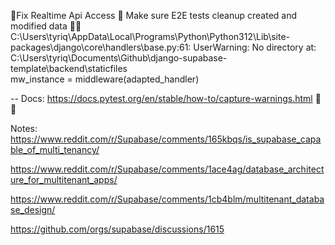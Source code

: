 🐛Fix Realtime Api Access 
🧪 Make sure  E2E tests  cleanup created and modified data 
🧪🐛   C:\Users\tyriq\AppData\Local\Programs\Python\Python312\Lib\site-packages\django\core\handlers\base.py:61: UserWarning: No directory at: C:\Users\tyriq\Documents\Github\django-supabase-template\backend\staticfiles\
    mw_instance = middleware(adapted_handler)

-- Docs: https://docs.pytest.org/en/stable/how-to/capture-warnings.html 🧪🐛

Notes:
https://www.reddit.com/r/Supabase/comments/165kbqs/is_supabase_capable_of_multi_tenancy/

https://www.reddit.com/r/Supabase/comments/1ace4ag/database_architecture_for_multitenant_apps/

https://www.reddit.com/r/Supabase/comments/1cb4blm/multitenant_database_design/

https://github.com/orgs/supabase/discussions/1615